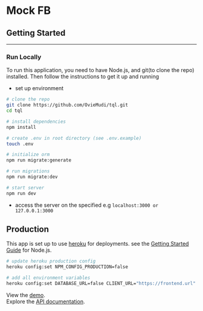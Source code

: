 # Mock FB

## Getting Started

---

### Run Locally

To run this application, you need to have Node.js, and git(to clone the repo) installed. Then follow the instructions to get
it up and running

- set up environment

```bash
# clone the repo
git clone https://github.com/OvieMudi/tql.git
cd tql

# install dependencies
npm install

# create .env in root directory (see .env.example)
touch .env

# initialize orm
npm run migrate:generate

# run migrations
npm run migrate:dev

# start server
npm run dev
```

- access the server on the specified e.g `localhost:3000 or 127.0.0.1:3000`

## Production

This app is set up to use [heroku](https://heroku.com) for deployments. see the [Getting Started Guide](https://devcenter.heroku.com/articles/getting-started-with-nodejs) for Node.js.

```bash
# update heroku production config
heroku config:set NPM_CONFIG_PRODUCTION=false

# add all environment variables
heroku config:set DATABASE_URL=false CLIENT_URL="https://frontend.url" ...
```

View the [demo](https://mock-fb-tql.herokuapp.com/v1).\
Explore the [API documentation](https://documenter.getpostman.com/view/4783528/TzRa74Ge).
